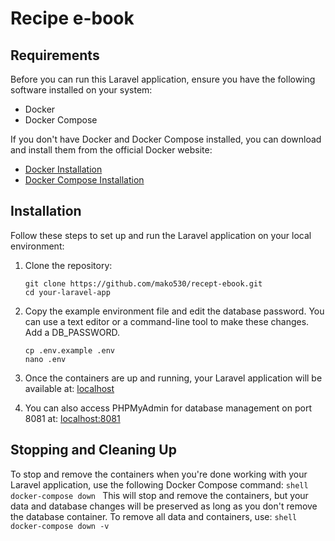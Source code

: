# Recipe e-book

## Requirements
Before you can run this Laravel application, ensure you have the following software installed on your system:

- Docker
- Docker Compose

If you don\'t have Docker and Docker Compose installed, you can download and install them from the official Docker website:
- [Docker Installation](https://docs.docker.com/get-docker/)
- [Docker Compose Installation](https://docs.docker.com/compose/install/)

## Installation
Follow these steps to set up and run the Laravel application on your local environment:

1. Clone the repository:

   ```shell
   git clone https://github.com/mako530/recept-ebook.git
   cd your-laravel-app
   ```
2. Copy the example environment file and edit the database password. You can use a text editor or a command-line tool to make these changes. Add a DB_PASSWORD.
	```shell
	cp .env.example .env
	nano .env
	```
3. Once the containers are up and running, your Laravel application will be available at: [localhost](https://localhost)
4. You can also access PHPMyAdmin for database management on port 8081 at: [localhost:8081](https://localhost:8081)
## Stopping and Cleaning Up
To stop and remove the containers when you're done working with your Laravel application, use the following Docker Compose command:
	```shell
	docker-compose down
	```
This will stop and remove the containers, but your data and database changes will be preserved as long as you don't remove the database container. To remove all data and containers, use:
	```shell
	docker-compose down -v
	```
